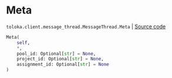 # Meta
`toloka.client.message_thread.MessageThread.Meta` | [Source code](https://github.com/Toloka/toloka-kit/blob/v1.1.2/src/client/message_thread.py#L116)

```python
Meta(
    self,
    *,
    pool_id: Optional[str] = None,
    project_id: Optional[str] = None,
    assignment_id: Optional[str] = None
)
```

